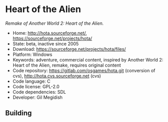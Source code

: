 # Heart of the Alien

_Remake of Another World 2: Heart of the Alien._

- Home: http://hota.sourceforge.net/, https://sourceforge.net/projects/hota/
- State: beta, inactive since 2005
- Download: https://sourceforge.net/projects/hota/files/
- Platform: Windows
- Keywords: adventure, commercial content, inspired by Another World 2: Heart of the Alien, remake, requires original content
- Code repository: https://gitlab.com/osgames/hota.git (conversion of cvs), http://hota.cvs.sourceforge.net (cvs)
- Code language: C
- Code license: GPL-2.0
- Code dependencies: SDL
- Developer: Gil Megidish

## Building

